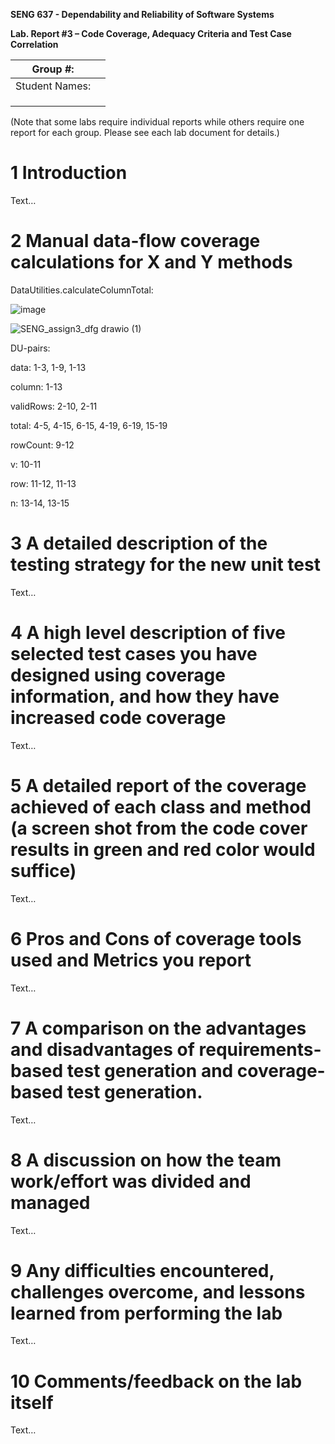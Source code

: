**SENG 637 - Dependability and Reliability of Software Systems**

**Lab. Report #3 – Code Coverage, Adequacy Criteria and Test Case Correlation**

| Group \#:      |     |
| -------------- | --- |
| Student Names: |     |
|                |     |
|                |     |
|                |     |

(Note that some labs require individual reports while others require one report
for each group. Please see each lab document for details.)

# 1 Introduction

Text…

# 2 Manual data-flow coverage calculations for X and Y methods

DataUtilities.calculateColumnTotal:

![image](https://github.com/seng637-Winter/seng637-a3-breid2/assets/49459800/67d6f73d-cc7c-4713-9333-778998ceef18)



![SENG_assign3_dfg drawio (1)](https://github.com/seng637-Winter/seng637-a3-breid2/assets/49459800/c2f7da55-dd01-4f36-9766-cf37d9f23481)

DU-pairs:

  data: 1-3, 1-9, 1-13
  
  column: 1-13
  
  validRows: 2-10, 2-11
  
  total: 4-5, 4-15, 6-15, 4-19, 6-19, 15-19
  
  rowCount: 9-12
  
  v: 10-11
  
  row: 11-12, 11-13
  
  n: 13-14, 13-15

# 3 A detailed description of the testing strategy for the new unit test

Text…

# 4 A high level description of five selected test cases you have designed using coverage information, and how they have increased code coverage

Text…

# 5 A detailed report of the coverage achieved of each class and method (a screen shot from the code cover results in green and red color would suffice)

Text…

# 6 Pros and Cons of coverage tools used and Metrics you report

Text…

# 7 A comparison on the advantages and disadvantages of requirements-based test generation and coverage-based test generation.

Text…

# 8 A discussion on how the team work/effort was divided and managed

Text…

# 9 Any difficulties encountered, challenges overcome, and lessons learned from performing the lab

Text…

# 10 Comments/feedback on the lab itself

Text…
